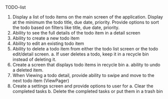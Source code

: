 TODO-list
1. Display a list of todo items on the main screen of the application.
   Display at the minimum the todo title, due date, priority.
   Provide options to sort the todo based on filters like title, due date, priority.
2. Ability to see the full details of the todo item in a detail screen
3. Ability to create a new todo item
4. Ability to edit an existing todo item
5. Ability to delete a todo item from either the todo list screen  or the todo edit/detail screen.
    a. If user deletes a todo, keep it in a recycle bin instead of deleting it.
6. Create a screen that displays todo items in recycle bin
    a. ability to undo a deleted item.
7. When Viewing a todo detail, provide ability to swipe and move to the next todo item (ViewPager)
8. Create a settings screen and provide options to user for
    a. Clear the completed tasks
    b. Delete the completed tasks or put them in a trash bin